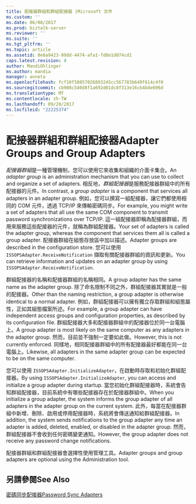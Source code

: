 ```yaml
---
title: 配接器群組和群組配接器 |Microsoft 文件
ms.custom: ''
ms.date: 06/08/2017
ms.prod: biztalk-server
ms.reviewer: ''
ms.suite: ''
ms.tgt_pltfrm: ''
ms.topic: article
ms.assetid: 0e0a9423-99dd-4474-afa1-fd8e1d074cd1
caps.latest.revision: 4
author: MandiOhlinger
ms.author: mandia
manager: anneta
ms.openlocfilehash: fcf10f50857026893245cc567783b649f614c4f0
ms.sourcegitcommit: cb908c540d8f1a692d01dc8f313e16cb4b4e696d
ms.translationtype: MT
ms.contentlocale: zh-TW
ms.lasthandoff: 09/20/2017
ms.locfileid: "22225374"
---
```

# <a name="adapter-groups-and-group-adapters"></a><span data-ttu-id="301e3-102">配接器群組和群組配接器</span><span class="sxs-lookup"><span data-stu-id="301e3-102">Adapter Groups and Group Adapters</span></span>
<span data-ttu-id="301e3-103">*配接器群組*是一種管理機制，您可以使用它來收集和組織的介面卡集合。</span><span class="sxs-lookup"><span data-stu-id="301e3-103">An *adapter group* is an administration mechanism that you can use to collect and organize a set of adapters.</span></span> <span data-ttu-id="301e3-104">相反地，*群組配接器*是服務配接器群組中的所有配接器的元件。</span><span class="sxs-lookup"><span data-stu-id="301e3-104">In contrast, a *group adapter* is a component that services all adapters in an adapter group.</span></span> <span data-ttu-id="301e3-105">例如，您可以撰寫一組配接器，讓它們都使用相同的 COM 元件，透過 TCP/IP 來傳輸密碼同步。</span><span class="sxs-lookup"><span data-stu-id="301e3-105">For example, you might write a set of adapters that all use the same COM component to transmit password synchronizations over TCP/IP.</span></span> <span data-ttu-id="301e3-106">這一組配接器即稱為配接器群組，而用來服務這些配接器的元件，就稱為群組配接器。</span><span class="sxs-lookup"><span data-stu-id="301e3-106">Your set of adapters is called the adapter group, whereas the component that services them all is called a group adapter.</span></span> <span data-ttu-id="301e3-107">配接器群組在組態存放區中加以描述。</span><span class="sxs-lookup"><span data-stu-id="301e3-107">Adapter groups are described in the configuration store.</span></span> <span data-ttu-id="301e3-108">您可以使用 `ISSOPSAdapter.ReceiveNotification` 擷取有關配接器群組的資訊和更新。</span><span class="sxs-lookup"><span data-stu-id="301e3-108">You can retrieve information and updates on an adapter group by using `ISSOPSAdapter.ReceiveNotification`.</span></span>  
  
 <span data-ttu-id="301e3-109">群組配接器的名稱和配接器群組的名稱相同。</span><span class="sxs-lookup"><span data-stu-id="301e3-109">A group adapter has the same name as the adapter group.</span></span> <span data-ttu-id="301e3-110">除了命名限制不同之外，群組配接器其實就是一般的配接器。</span><span class="sxs-lookup"><span data-stu-id="301e3-110">Other than the naming restriction, a group adapter is otherwise identical to a normal adapter.</span></span> <span data-ttu-id="301e3-111">例如，群組配接器可以擁有獨立存取群組和組態屬性，正如其組態檔案所述。</span><span class="sxs-lookup"><span data-stu-id="301e3-111">For example, a group adapter can have independent access groups and configuration properties, as described by its configuration file.</span></span> <span data-ttu-id="301e3-112">群組配接器大多和配接器群組中的配接器位於同一台電腦上。</span><span class="sxs-lookup"><span data-stu-id="301e3-112">A group adapter is most likely on the same computer as any adapters in the adapter group.</span></span> <span data-ttu-id="301e3-113">然而，目前並不強制一定要如此做。</span><span class="sxs-lookup"><span data-stu-id="301e3-113">However, this is not currently enforced.</span></span> <span data-ttu-id="301e3-114">同樣地，相同配接器群組中的所有配接器最好都能在同一台電腦上。</span><span class="sxs-lookup"><span data-stu-id="301e3-114">Likewise, all adapters in the same adapter group can be expected to be on the same computer.</span></span>  
  
 <span data-ttu-id="301e3-115">您可以使用 `ISSOPSAdapter.InitializeAdapter`，在啟動時存取和初始化群組配接器。</span><span class="sxs-lookup"><span data-stu-id="301e3-115">By using `ISSOPSAdapter.InitializeAdapter`, you can access and initialize a group adapter during startup.</span></span> <span data-ttu-id="301e3-116">當您初始化群組配接器時，系統會告知群組配接器，目前系統中有哪些配接器存在於配接器群組中。</span><span class="sxs-lookup"><span data-stu-id="301e3-116">When you initialize a group adapter, the system informs the group adapter of all adapters in the adapter group on the current system.</span></span> <span data-ttu-id="301e3-117">此外，每當在配接器群組中新增、刪除、啟用或停用配接器時，系統將會傳送通知給群組配接器。</span><span class="sxs-lookup"><span data-stu-id="301e3-117">In addition, the system sends notifications to the group adapter any time an adapter is added, deleted, enabled, or disabled in the adapter group.</span></span> <span data-ttu-id="301e3-118">然而，群組配接器不會收到任何密碼變更通知。</span><span class="sxs-lookup"><span data-stu-id="301e3-118">However, the group adapter does not receive any password change notifications.</span></span>  
  
 <span data-ttu-id="301e3-119">配接器群組和群組配接器會選擇性使用管理工具。</span><span class="sxs-lookup"><span data-stu-id="301e3-119">Adapter groups and group adapters are optional using the Administration tool.</span></span>  
  
## <a name="see-also"></a><span data-ttu-id="301e3-120">另請參閱</span><span class="sxs-lookup"><span data-stu-id="301e3-120">See Also</span></span>  
 [<span data-ttu-id="301e3-121">密碼同步配接器</span><span class="sxs-lookup"><span data-stu-id="301e3-121">Password Sync Adapters</span></span>](../core/password-sync-adapters.md)